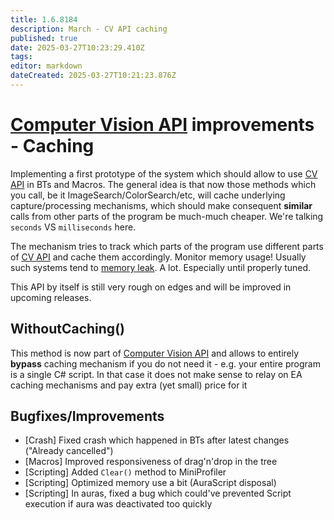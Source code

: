 ```yaml
---
title: 1.6.8184
description: March - CV API caching
published: true
date: 2025-03-27T10:23:29.410Z
tags: 
editor: markdown
dateCreated: 2025-03-27T10:21:23.876Z
---
```


# [Computer Vision API](https://wiki.eyeauras.net/en/scripting/api/IComputerVisionExperimentalScriptingApi) improvements - Caching
Implementing a first prototype of the system which should allow to use [CV API](https://wiki.eyeauras.net/en/scripting/api/IComputerVisionExperimentalScriptingApi) in BTs and Macros. The general idea is that now those methods which you call, be it ImageSearch/ColorSearch/etc, will cache underlying capture/processing mechanisms, which should make consequent **similar** calls from other parts of the program be much-much cheaper. We're talking `seconds` VS `milliseconds` here. 

The mechanism tries to track which parts of the program use different parts of [CV API](https://wiki.eyeauras.net/en/scripting/api/IComputerVisionExperimentalScriptingApi) and cache them accordingly. Monitor memory usage! Usually such systems tend to [memory leak](https://en.wikipedia.org/wiki/Memory_leak). A lot. Especially until properly tuned. 

This API by itself is still very rough on edges and will be improved in upcoming releases. 


## WithoutCaching()
This method is now part of [Computer Vision API](https://wiki.eyeauras.net/en/scripting/api/IComputerVisionExperimentalScriptingApi) and allows to entirely **bypass** caching mechanism if you do not need it - e.g. your entire program is a single C# script. In that case it does not make sense to relay on EA caching mechanisms and pay extra (yet small) price for it

## Bugfixes/Improvements
- [Crash] Fixed crash which happened in BTs after latest changes ("Already cancelled") 
- [Macros] Improved responsiveness of drag'n'drop in the tree
- [Scripting] Added `Clear()` method to MiniProfiler
- [Scripting] Optimized memory use a bit (AuraScript disposal)
- [Scripting] In auras, fixed a bug which could've prevented Script execution if aura was deactivated too quickly


